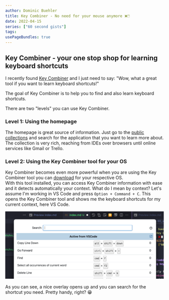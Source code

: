 ```yaml
---
author: Dominic Buehler
title: Key Combiner - No need for your mouse anymore ❌🖱️
date: 2022-04-15
series: ["60 second gists"]
tags: 
usePageBundles: true
---
```


## Key Combiner - your one stop shop for learning keyboard shortcuts

I recently found
[Key Combiner](https://keycombiner.com/) and I just need to say: "Wow, what a great tool if you want to learn keyboard shortcuts!"

The goal of Key Combiner is to help you to find and also learn keyboard shortcuts.

There are two "levels" you can use Key Combiner.

### Level 1: Using the homepage
The homepage is great source of information. Just go to the [public collections](https://keycombiner.com/collections/) and search for the application that you want to learn more about. The collection is very rich, reaching from IDEs over browsers until online services like Gmail or Trello.

### Level 2: Using the Key Combiner tool for your OS
Key Combiner becomes even more powerful when you are using the Key Combiner tool you can [download](https://keycombiner.com/desktop/) for your respective OS.  
With this tool installed, you can access Key Combiner information with ease and it detects automatically your context. What do I mean by context? Let's assume I'm working in VS Code and press `Option + Command + C`. This opens the Key Combiner tool and shows me the keyboard shortcuts for my current context, here VS Code. 

![Example Screenshot Key Combiner tool opened in VS Code](KeyCombiner_VsCode.png)

As you can see, a nice overlay opens up and you can search for the shortcut you need. Pretty handy, right? 😁